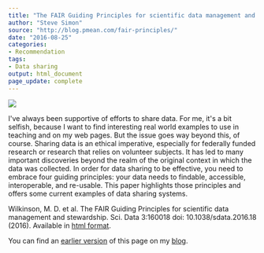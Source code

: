 ```yaml
---
title: "The FAIR Guiding Principles for scientific data management and stewardship"
author: "Steve Simon"
source: "http://blog.pmean.com/fair-principles/"
date: "2016-08-25"
categories:
- Recommendation
tags:
- Data sharing
output: html_document
page_update: complete
---
```


![](http://www.pmean.com/new-images/16/fair-principles01.png)

<div class="notes">

I've always been supportive of efforts to share data. For me, it's a bit selfish, because I want to find interesting real world examples to use in teaching and on my web pages. But the issue goes way beyond this, of course. Sharing data is an ethical imperative, especially for federally funded research or research that relies on volunteer subjects. It has led to many important discoveries beyond the realm of the original context in which the data was collected. In order for data sharing to be effective, you need to embrace four guiding principles: your data needs to findable, accessible, interoperable, and re-usable. This paper highlights those principles and offers some current examples of data sharing systems.

Wilkinson, M. D. et al. The FAIR Guiding Principles for scientific data management and stewardship. Sci. Data 3:160018 doi: 10.1038/sdata.2016.18 (2016). Available in [html format][wilk1].

You can find an [earlier version][sim1] of this page on my [blog][sim2].

[sim1]: http://blog.pmean.com/fair-principles/
[sim2]: http://blog.pmean.com

[wilk1]: http://www.nature.com/articles/sdata201618

</div>
